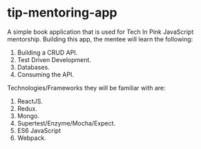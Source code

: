 # tip-mentoring-app

A simple book application that is used for Tech In Pink JavaScript mentorship. Building this app, the mentee will learn the following:

1. Building a CRUD API.
2. Test Driven Development.
3. Databases.
4. Consuming the API.

Technologies/Frameworks they will be familiar with are:

1. ReactJS.
2. Redux.
3. Mongo.
4. Supertest/Enzyme/Mocha/Expect.
5. ES6 JavaScript
6. Webpack.
